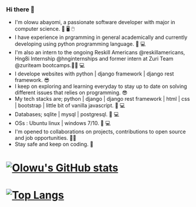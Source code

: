 ### Hi there 👋
* I'm olowu abayomi, a passionate software developer with major in computer science. 📔 🖥️ 🖱️
* I have experience in prgramming in general academically and currently developing using python programming language. 🐍 💻
* I'm also an intern to the ongoing Reskill Americans @reskillamericans, Hng8i Internship @hnginternships and former intern at Zuri Team @zuriteam bootcamps.👨‍🎓 💻
* I develope websites with python | django framework | django rest framework. 😎
* I keep on exploring and learning everyday to stay up to date on solving different issues that relies on programming. 😎
* My tech stacks are; python | django | django rest framework | html | css | bootstrap | little bit of vanilla javascript. 🧰 💻
* Databases; sqlite | mysql | postgresql. 🧰 💻
* OSs : Ubuntu linux | windows 7/10. 🧰 💻
* I'm opened to collaborations on projects, contributions to open source and job opportunities. 👨‍💼
* Stay safe and keep on coding. 🗽
# [![Olowu's GitHub stats](https://github-readme-stats.vercel.app/api?username=aayobam&show_icons=True&theme=radical&count_private=True&card_width=600px)](https://github.com/aayobam/github-readme-stats)
# [![Top Langs](https://github-readme-stats.vercel.app/api/top-langs/?username=aayobam&theme=radical&layout=compact&card_width=600px)](https://github.com/aayobam/github-readme-stats)


